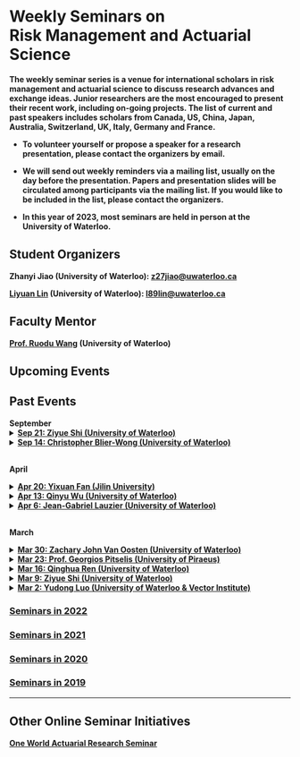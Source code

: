 # Weekly Seminars on <br/> Risk Management and Actuarial Science

<b>The weekly seminar series is a venue for international scholars in risk management and actuarial science to discuss research advances and exchange ideas. Junior researchers are the most encouraged to present their recent work, including on-going projects. The list of current and past speakers includes scholars from Canada, US, China, Japan, Australia, Switzerland, UK, Italy, Germany and France. </b>

* <b>To volunteer yourself or propose a speaker for a research presentation, please contact the organizers by email. </b>

* <b>We will send out weekly reminders via a mailing list, usually on the day before the presentation. Papers and presentation slides will be circulated among participants via the mailing list. If you would like to be included in the list, please contact the organizers.</b>

* <b>In this year of 2023, most seminars are held in person at the University of Waterloo.

## Student Organizers

<b>Zhanyi Jiao (University of Waterloo):
<a href="mailto:z27jiao@uwaterloo.ca">z27jiao@uwaterloo.ca</a></b>

<b>[Liyuan Lin](https://liyuan-lin.github.io/Liyuan/) (University of Waterloo):
<a href="mailto:l89lin@uwaterloo.ca">l89lin@uwaterloo.ca</a></b>

 


## Faculty Mentor
<b>[Prof. Ruodu Wang](http://sas.uwaterloo.ca/~wang/) (University of Waterloo) </b>


## Upcoming Events
<body>


</body>


## Past Events

<body>
<b>September</b>

<details>
      <summary><u><b>Sep 21: Ziyue Shi (University of Waterloo)  </b></u></summary>
        <ol>
          <blockquote>
            <p><b> Title: Robustness in the optimization of risk measures </b></p>
            <p><b> Speaker: Ziyue Shi (PhD Student, University of Waterloo) </b></p>
            <p><b> Time:  14:00 - 15:30 pm, Sep 21, 2023 (Thu) </b></p>
            <p><b> Location: M3 3127 </b></p>
            <p><b> Abstract: This talk delves into the paper "Embrechts, P., Schied, A., & Wang, R. (2022). Robustness in the optimization of risk measures. Operations Research, 70(1), 95-110." A risk measure as a function may have some robustness properties but may fail to be robust within an optimization context. Robustness properties on the procedure of optimization are investigated in this paper. The key concern of the paper is to investigate the influence of the selection of the underlying objective on the robustness in risk optimization. Specifically, it places particular emphasis on the two popular regulatory risk measures, the Value-at-Risk and Expected Shortfall, and their robustness properties in optimization problems. In this talk, I will focus on the motivation, model setup, results, and main conclusions of this paper. </b></p>
          </blockquote>
        </ol>
</details>  
  
<details>
      <summary><u><b>Sep 14: Christopher Blier-Wong (University of Waterloo)  </b></u></summary>
        <ol>
          <blockquote>
            <p><b> Title: FGM copulas, generalizations, and actuarial applications </b></p>
            <p><b> Speaker: Christopher Blier-Wong (Postdoc Fellow, University of Waterloo) </b></p>
            <p><b> Time:  14:00 - 15:30 pm, Sep 14, 2023 (Thu) </b></p>
            <p><b> Location: M3 3127 </b></p>
            <p><b> Abstract: This talk will outline recent advances on the Farlie-Gumbel-Morgenstern (FGM) family copulas. At its core is a stochastic representation of FGM copulas based on multivariate symmetric Bernoulli distributions. This one-to-one correspondence lets us derive useful properties for this family. We study subfamilies and generalizations of FGM copulas and construct high-dimensional copulas with few dependence parameters. Then, we will explain some actuarial applications, focusing on risk aggregation (including risk-sharing and capital allocation) and collective risk models. Finally, we will conclude with current avenues for research, including high-dimensional estimation strategies and generalizing the results to Baker copulas. This research is based on joint work with Hélène Cossette, Etienne Marceau, and other collaborators. </b></p>
          </blockquote>
        </ol>
</details>  
<br>
 
<b>April</b>

<details>
      <summary><u><b>Apr 20: Yixuan Fan (Jilin University)  </b></u></summary>
        <ol>
          <blockquote>
            <p><b> Title: Safe Testing </b></p>
            <p><b> Speaker: Yixuan Fan (PhD Candidate, Jilin University) </b></p>
            <p><b> Time: 15:30 - 17:00 pm, Apr 20 (Thu) </b></p>
            <p><b> Location: M3 4206 </b></p>
            <p><b> Abstract: This paper develops the theory of hypothesis testing based on the e-value, a notion of evidence that, unlike the p-value, allows for effortlessly combining results from several studies in the common scenario where the decision to perform a new study may depend on previous outcomes. Tests based on e-values are safe, i.e. they preserve Type-I error guarantees, under such optional continuation. This paper defines growth-rate optimality (GRO) as an analogue of power in an optional continuation context and shows how to construct GRO e-variables for general testing problems with composite null and alternative, emphasizing models with nuisance parameters. GRO e-values take the form of Bayes factors with special priors.  The theory is also illustrated by using several classic examples including a one-sample safe t-test and the 2×2 contingency table. Sharing Fisherian, Neymanian and Jeffreys-Bayesian interpretations, e-values may provide a methodology acceptable to adherents of all three schools. </b></p>
          </blockquote>
        </ol>
</details> 
 
<details>
      <summary><u><b>Apr 13: Qinyu Wu (University of Waterloo) </b></u></summary>
        <ol>
          <blockquote>
            <p><b> Title: Generalization and Regularization via Wasserstein Distributionally Robust Optimization </b></p>
            <p><b> Speaker: Qinyu Wu (Postdoc Fellow, University of Waterloo) </b></p>
            <p><b> Time: 15:30 - 17:00 pm, Apr 13 (Thu) </b></p>
            <p><b> Location: M3 4206 </b></p>
            <p><b> Abstract: Wasserstein distributionally robust optimization (DRO) has found success in operations research and machine learning applications as a powerful means to obtain solutions with favorable out-of-sample performances. Two compelling explanations for the success are the generalization bounds derived from Wasserstein DRO and the equivalency between Wasserstein DRO and the regularization scheme commonly applied in machine learning. Existing results on generalization bounds and the equivalency to regularization are largely limited to the setting where the Wasserstein ball is of a certain type and the decision criterion takes certain forms of an expected function. In this paper, we show that by focusing on Wasserstein DRO problems with affine decision rules, it is possible to obtain generalization bounds and the equivalency to regularization in a significantly broader setting where the Wasserstein ball can be of a general type and the decision criterion can be a general measure of risk, i.e., nonlinear in distributions. This allows for accommodating many important classification, regression, and risk minimization applications that have not been addressed to date using Wasserstein DRO. Our results are strong in that the generalization bounds do not suffer from the curse of dimensionality and the equivalency to regularization is exact. As a byproduct, our regularization results broaden considerably the class of Wasserstein DRO models that can be solved efficiently via regularization formulations. </b></p>
          </blockquote>
        </ol>
</details> 
 
<details>
      <summary><u><b>Apr 6: Jean-Gabriel Lauzier (University of Waterloo)  </b></u></summary>
        <ol>
          <blockquote>
            <p><b> Title: Risk sharing, measuring variability, and distortion riskmetrics </b></p>
            <p><b> Speaker: Jean-Gabriel Lauzier (Postdoc Fellow, University of Waterloo) </b></p>
            <p><b> Time: 15:30 - 17:00 pm, Apr 6 (Thu) </b></p>
            <p><b> Location: M3 4206 </b></p>
            <p><b> Abstract: We address the problem of sharing risk among agents with preferences modelled by a general class of comonotonic additive and law-based functionals that need not be either monotone or convex. Such functionals are called distortion riskmetrics, which include many statistical measures of risk and variability used in portfolio optimization and insurance. The set of Pareto-optimal allocations is characterized under various settings of general or comonotonic risk sharing problems. We solve explicitly Pareto-optimal allocations among agents using the Gini deviation, the mean-median deviation, or the inter-quantile difference as the relevant variability measures. The latter is of particular interest, as optimal allocations are not comonotonic in the presence of inter-quantile difference agents; instead, the optimal allocation features a mixture of pairwise counter-monotonic structures, showing some patterns of extremal negative dependence. </b></p>
          </blockquote>
        </ol>
</details> 

<br>
 
<b>March</b>
 
<details>
      <summary><u><b>Mar 30: Zachary John Van Oosten (University of Waterloo)  </b></u></summary>
        <ol>
          <blockquote>
            <p><b> Title: Conditional and Dynamic Convex Risk Measures </b></p>
            <p><b> Speaker: Zachary John Van Oosten (University of Waterloo) </b></p>
            <p><b> Time: 15:30 - 17:00 pm, Mar 30 (Thu) </b></p>
            <p><b> Location: M3 4206 </b></p>
            <p><b> Abstract: The paper extends the definition of convex risk measures to the conditional setting. The framework can be seen as a generalization of classical risk measures.  Much like the non-conditional case, the notion of acceptable sets is introduced and the interplay between such sets and measures is discussed.  A representation result is proved in terms of conditional expectation. Afterward, a regularity property is defined and conditional convex risk measures are shown to have it. The paper finishes by defining dynamic convex risk measures and characterizes those satisfying some natural time consistency properties.    </b></p>
          </blockquote>
        </ol>
</details> 
 
<details>
      <summary><u><b>Mar 23: Prof. Georgios Pitselis (University of Piraeus)  </b></u></summary>
        <ol>
          <blockquote>
            <p><b> Title: Weighted Credibility Distribution Estimation with Applications to Insurance and Finance </b></p>
            <p><b> Speaker: <a href = "https://www.unipi.gr/unipi/en/pitselis.html"> Georgios Pitselis </a> (University of Piraeus) </b></p>
            <p><b> Time: 15:30 - 17:00 pm, Mar 23 (Thu) </b></p>
            <p><b> Location: M3 3127 </b></p>
            <p><b> Abstract: This paper extends the results of Jewell (1974) of forecasting the distribution of individual risk in cases where the observations are weighted or are grouped in intervals. The credibility estimation is obtained by restricting the class of admissible functions, leading to the so-called linearized credibility results and the optimal projection theorem is also applied for credibility estimation. In addition, distribution credibility estimators are also established, and numerical illustrations are herein presented. Two examples of distribution credibility estimation are given, one with insurance loss data and the other with industry financial data.   </b></p>
          </blockquote>
        </ol>
</details> 
 
<details>
      <summary><u><b>Mar 16: Qinghua Ren (University of Waterloo)  </b></u></summary>
        <ol>
          <blockquote>
            <p><b> Title: Distributionally robust reinsurance with Value-at-Risk and Conditional Value-at-Risk </b></p>
            <p><b> Speaker: Qinghua Ren (PhD Student, University of Waterloo) </b></p>
            <p><b> Time: 15:30 - 17:00 pm, Mar 16 (Thu) </b></p>
            <p><b> Location: M3 3127 </b></p>
            <p><b> Abstract: This paper introduced the model uncertainty into the classic reinsurance framework and focused on distributionally robust reinsurance problems by minimizing the worst-case VaR(CVaR) of the total retained loss. The authors obtained closed-form solutions for the worst-case VaR over an uncertainty set containing distributions with common ﬁrst two moments. The optimal deductibles of the optimization problems were also obtained. The paper showed that the worst-case CVaR is equal to the worst-case VaR of the insurer’s total retained loss under stop-loss reinsurance contract. Several numerical experiments were conducted to compare this model with classic stop-loss reinsurance framework.   </b></p>
          </blockquote>
        </ol>
</details> 
 
 
<details>
      <summary><u><b>Mar 9: Ziyue Shi (University of Waterloo)  </b></u></summary>
        <ol>
          <blockquote>
            <p><b> Title: The design of an optimal retrospective rating plan </b></p>
            <p><b> Speaker: Ziyue Shi (PhD Student, University of Waterloo) </b></p>
            <p><b> Time: 15:30 - 17:00 pm, Mar 9 (Thu) </b></p>
            <p><b> Location: M3 4206 </b></p>
            <p><b> Abstract: This talk is based on the work of Chen et al. (2016), which studies an optimal retrospective rating plan by minimizing the risk exposure of the insured under the framework of convex order. This paper adopts a little-studied premium principle called the retrospective rating plan premium. This premium principle considers the insured's actual losses during the policy year and, in fact, it is widely used in insurance practice. In this talk, we will introduce the retrospective rating plan premium, elaborate on the model setup, and discuss the main results of the background paper.   </b></p>
          </blockquote>
        </ol>
</details>  
 
<details>
      <summary><u><b>Mar 2: Yudong Luo (University of Waterloo & Vector Institute)  </b></u></summary>
        <ol>
          <blockquote>
            <p><b> Title: Mean-Variance Reinforcement Learning </b></p>
            <p><b> Speaker: <a href = "http://miyunluo.com/"> Yudong Luo </a> (PhD Candidate, University of Waterloo & Vector Institute) </b></p>
            <p><b> Time: 15:30 - 17:00 pm, Mar 2 (Thu) </b></p>
            <p><b> Location: M3 4206 </b></p>
            <p><b> Abstract: Restricting the variance of a policy's return is a popular choice in risk-averse reinforcement learning (RL) literature due to its clear mathematical definition and easy interpretability. In this presentation, the fundamental concepts of traditional risk-neutral RL are first introduced, followed with the risk-averse mean-variance RL problem. The existing mean-variance RL methods are described, and their limitations are discussed.  </b></p>
          </blockquote>
        </ol>
</details>  
</body>
 
### [<u>Seminars in 2022</u>](./2022.html)

### [<u>Seminars in 2021</u>](./2021.html)

### [<u>Seminars in 2020</u>](./2020.html)

### [<u>Seminars in 2019</u>](./2019.html)



* * *
## Other Online Seminar Initiatives
[One World Actuarial Research Seminar](http://www.maths.usyd.edu.au/u/munir/owars/)

